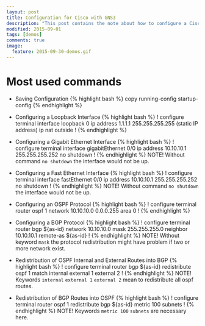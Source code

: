 ```yaml
---
layout: post
title: Configuration for Cisco with GNS3
description: "This post contains the note about how to configure a Cisco c7200 router with GNS3."
modified: 2015-09-01
tags: [demos]
comments: true
image:
  feature: 2015-09-30-demos.gif
---
```


# Most used commands

* Saving Configuration
{% highlight bash %}
copy running-config startup-config
{% endhighlight %}

* Configuring a Loopback Interface
{% highlight bash %}
!
configure terminal
interface loopback 0
ip address 1.1.1.1 255.255.255.255 (static IP address)
ip nat outside
!
{% endhighlight %}

* Configuring a Gigabit Ethernet Interface
{% highlight bash %}
!
configure terminal
interface gigabitEthernet 0/0
ip address 10.10.10.1 255.255.255.252
no shutdown 
!
{% endhighlight %}
NOTE! Without command ``no shutdown`` the interface would not be up.

* Configuring a Fast Ethernet Interface
{% highlight bash %}
!
configure terminal
interface fastEthernet 0/0
ip address 10.10.10.1 255.255.255.252
no shutdown
!
{% endhighlight %}
NOTE! Without command ``no shutdown`` the interface would not be up.

* Configuring an OSPF Protocol
{% highlight bash %}
!
configure terminal
router ospf 1
network 10.10.10.0 0.0.0.255 area 0
!
{% endhighlight %}

* Configuring a BGP Protocol
{% highlight bash %}
!
configure terminal
router bgp ${as-id}
network 10.10.10.0 mask 255.255.255.0
neighbor 10.10.10.1 remote-as ${as-id}
!
{% endhighlight %}
NOTE! Without keyword ``mask`` the protocol redistribution might have problem if two or more network exist.

* Redistribution of OSPF Internal and External Routes into BGP
{% highlight bash %}
!
configure terminal
router bgp ${as-id}
redistribute ospf 1 match internal external 1 external 2
!
{% endhighlight %}
NOTE! Keywords ``internal`` ``external 1`` ``external 2`` mean to redistribute all ospf routes.

* Redistribution of BGP Routes into OSPF
{% highlight bash %}
!
configure terminal
router ospf 1
redistribute bgp ${as-id} metric 100 subnets
!
{% endhighlight %}
NOTE! Keywords ``metric 100`` ``subnets`` are necessary here.